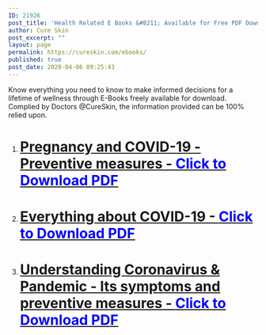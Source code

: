 ```yaml
---
ID: 21926
post_title: 'Health Related E Books &#8211; Available for Free PDF Download'
author: Cure Skin
post_excerpt: ""
layout: page
permalink: https://cureskin.com/ebooks/
published: true
post_date: 2020-04-06 09:25:43
---
```

Know everything you need to know to make informed decisions for a lifetime of wellness through E-Books freely available for download. Complied by Doctors @CureSkin, the information provided can be 100% relied upon.
<ol>
 	<li>
<h1><a href="https://drive.google.com/file/d/1yqFtijHT1FeGaAx-FOmADXtW5obtUuLN/view?usp=sharing">Pregnancy and COVID-19 - Preventive measures - <span style="color: blue;">Click to Download PDF</span></a></h1>
</li>
 	<li>
<h1><a href="https://drive.google.com/file/d/1yNOgWEql7coiw99xKBYZJLcD7b1V_pUR/view?usp=sharing">Everything about COVID-19 - <span style="color: blue;">Click to Download PDF</span></a></h1>
</li>
 	<li>
<h1><a href="https://drive.google.com/file/d/1vcL-U31UL1882OxzEQnfLPqhS-g0LM49/view?usp=sharing">Understanding Coronavirus &amp; Pandemic - Its symptoms and preventive measures -  <span style="color: blue;">Click to Download PDF</a></h1>
</li>
</ol>